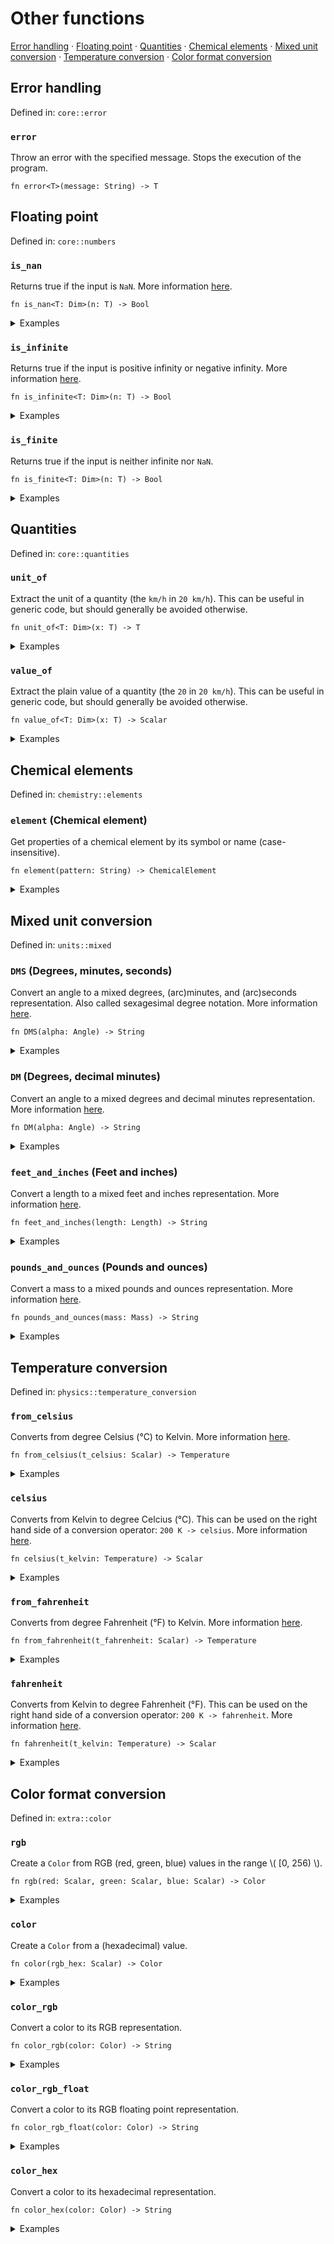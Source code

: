 # Other functions

[Error handling](#error-handling) · [Floating point](#floating-point) · [Quantities](#quantities) · [Chemical elements](#chemical-elements) · [Mixed unit conversion](#mixed-unit-conversion) · [Temperature conversion](#temperature-conversion) · [Color format conversion](#color-format-conversion)

## Error handling

Defined in: `core::error`

### `error`
Throw an error with the specified message. Stops the execution of the program.

```nbt
fn error<T>(message: String) -> T
```

</details>

## Floating point

Defined in: `core::numbers`

### `is_nan`
Returns true if the input is `NaN`.
More information [here](https://doc.rust-lang.org/std/primitive.f64.html#method.is_nan).

```nbt
fn is_nan<T: Dim>(n: T) -> Bool
```

<details>
<summary>Examples</summary>

* <a href="https://numbat.dev/?q=is%5Fnan%2837%29"><i class="fa fa-play"></i> Run this example</a>

  ```nbt
    >>> is_nan(37)
    
      is_nan(37)
    
        = false    [Bool]
    
  ```
* <a href="https://numbat.dev/?q=is%5Fnan%28NaN%29"><i class="fa fa-play"></i> Run this example</a>

  ```nbt
    >>> is_nan(NaN)
    
      is_nan(NaN)
    
        = true    [Bool]
    
  ```
</details>

### `is_infinite`
Returns true if the input is positive infinity or negative infinity.
More information [here](https://doc.rust-lang.org/std/primitive.f64.html#method.is_infinite).

```nbt
fn is_infinite<T: Dim>(n: T) -> Bool
```

<details>
<summary>Examples</summary>

* <a href="https://numbat.dev/?q=is%5Finfinite%2837%29"><i class="fa fa-play"></i> Run this example</a>

  ```nbt
    >>> is_infinite(37)
    
      is_infinite(37)
    
        = false    [Bool]
    
  ```
* <a href="https://numbat.dev/?q=is%5Finfinite%28%2Dinf%29"><i class="fa fa-play"></i> Run this example</a>

  ```nbt
    >>> is_infinite(-inf)
    
      is_infinite(-inf)
    
        = true    [Bool]
    
  ```
</details>

### `is_finite`
Returns true if the input is neither infinite nor `NaN`.

```nbt
fn is_finite<T: Dim>(n: T) -> Bool
```

<details>
<summary>Examples</summary>

* <a href="https://numbat.dev/?q=is%5Ffinite%2837%29"><i class="fa fa-play"></i> Run this example</a>

  ```nbt
    >>> is_finite(37)
    
      is_finite(37)
    
        = true    [Bool]
    
  ```
* <a href="https://numbat.dev/?q=is%5Ffinite%28%2Dinf%29"><i class="fa fa-play"></i> Run this example</a>

  ```nbt
    >>> is_finite(-inf)
    
      is_finite(-inf)
    
        = false    [Bool]
    
  ```
</details>

## Quantities

Defined in: `core::quantities`

### `unit_of`
Extract the unit of a quantity (the `km/h` in `20 km/h`). This can be useful in generic code, but should generally be avoided otherwise.

```nbt
fn unit_of<T: Dim>(x: T) -> T
```

<details>
<summary>Examples</summary>

* <a href="https://numbat.dev/?q=unit%5Fof%2820%20km%2Fh%29"><i class="fa fa-play"></i> Run this example</a>

  ```nbt
    >>> unit_of(20 km/h)
    
      unit_of(20 kilometre / hour)
    
        = 1 km/h    [Velocity]
    
  ```
</details>

### `value_of`
Extract the plain value of a quantity (the `20` in `20 km/h`). This can be useful in generic code, but should generally be avoided otherwise.

```nbt
fn value_of<T: Dim>(x: T) -> Scalar
```

<details>
<summary>Examples</summary>

* <a href="https://numbat.dev/?q=value%5Fof%2820%20km%2Fh%29"><i class="fa fa-play"></i> Run this example</a>

  ```nbt
    >>> value_of(20 km/h)
    
      value_of(20 kilometre / hour)
    
        = 20
    
  ```
</details>

## Chemical elements

Defined in: `chemistry::elements`

### `element` (Chemical element)
Get properties of a chemical element by its symbol or name (case-insensitive).

```nbt
fn element(pattern: String) -> ChemicalElement
```

<details>
<summary>Examples</summary>

* Get the entire element struct for hydrogen.

  <a href="https://numbat.dev/?q=element%28%22H%22%29"><i class="fa fa-play"></i> Run this example</a>
  ```nbt
    >>> element("H")
    
      element("H")
    
        = ChemicalElement { symbol: "H", name: "Hydrogen", atomic_number: 1, group: 1, group_name: "Alkali metals", period: 1, melting_point: 13.99 K, boiling_point: 20.271 K, density: 0.00008988 g/cm³, electron_affinity: 0.754 eV, ionization_energy: 13.598 eV, vaporization_heat: 0.904 kJ/mol }    [ChemicalElement]
    
  ```
* Get the ionization energy of hydrogen.

  <a href="https://numbat.dev/?q=element%28%22hydrogen%22%29%2Eionization%5Fenergy"><i class="fa fa-play"></i> Run this example</a>
  ```nbt
    >>> element("hydrogen").ionization_energy
    
      element("hydrogen").ionization_energy
    
        = 13.598 eV    [Energy or Torque]
    
  ```
</details>

## Mixed unit conversion

Defined in: `units::mixed`

### `DMS` (Degrees, minutes, seconds)
Convert an angle to a mixed degrees, (arc)minutes, and (arc)seconds representation. Also called sexagesimal degree notation.
More information [here](https://en.wikipedia.org/wiki/Sexagesimal_degree).

```nbt
fn DMS(alpha: Angle) -> String
```

<details>
<summary>Examples</summary>

* <a href="https://numbat.dev/?q=DMS%2846%2E5858%C2%B0%29"><i class="fa fa-play"></i> Run this example</a>

  ```nbt
    >>> DMS(46.5858°)
    
      DMS(46.5858 degree)
    
        = "46° 35′ 9″"    [String]
    
  ```
</details>

### `DM` (Degrees, decimal minutes)
Convert an angle to a mixed degrees and decimal minutes representation.
More information [here](https://en.wikipedia.org/wiki/Decimal_degrees).

```nbt
fn DM(alpha: Angle) -> String
```

<details>
<summary>Examples</summary>

* <a href="https://numbat.dev/?q=DM%2846%2E5858%C2%B0%29"><i class="fa fa-play"></i> Run this example</a>

  ```nbt
    >>> DM(46.5858°)
    
      DM(46.5858 degree)
    
        = "46° 35.148′"    [String]
    
  ```
</details>

### `feet_and_inches` (Feet and inches)
Convert a length to a mixed feet and inches representation.
More information [here](https://en.wikipedia.org/wiki/Foot_(unit)).

```nbt
fn feet_and_inches(length: Length) -> String
```

<details>
<summary>Examples</summary>

* <a href="https://numbat.dev/?q=feet%5Fand%5Finches%28180cm%29"><i class="fa fa-play"></i> Run this example</a>

  ```nbt
    >>> feet_and_inches(180cm)
    
      feet_and_inches(180 centimetre)
    
        = "5 ft 10.8661 in"    [String]
    
  ```
</details>

### `pounds_and_ounces` (Pounds and ounces)
Convert a mass to a mixed pounds and ounces representation.
More information [here](https://en.wikipedia.org/wiki/Pound_(mass)).

```nbt
fn pounds_and_ounces(mass: Mass) -> String
```

<details>
<summary>Examples</summary>

* <a href="https://numbat.dev/?q=pounds%5Fand%5Founces%281kg%29"><i class="fa fa-play"></i> Run this example</a>

  ```nbt
    >>> pounds_and_ounces(1kg)
    
      pounds_and_ounces(1 kilogram)
    
        = "2 lb 3.27396 oz"    [String]
    
  ```
</details>

## Temperature conversion

Defined in: `physics::temperature_conversion`

### `from_celsius`
Converts from degree Celsius (°C) to Kelvin.
More information [here](https://en.wikipedia.org/wiki/Conversion_of_scales_of_temperature).

```nbt
fn from_celsius(t_celsius: Scalar) -> Temperature
```

<details>
<summary>Examples</summary>

* \\( 300 °C \\) in Kelvin.

  <a href="https://numbat.dev/?q=from%5Fcelsius%28300%29"><i class="fa fa-play"></i> Run this example</a>
  ```nbt
    >>> from_celsius(300)
    
      from_celsius(300)
    
        = 573.15 K    [Temperature]
    
  ```
</details>

### `celsius`
Converts from Kelvin to degree Celcius (°C). This can be used on the right hand side of a conversion operator: `200 K -> celsius`.
More information [here](https://en.wikipedia.org/wiki/Conversion_of_scales_of_temperature).

```nbt
fn celsius(t_kelvin: Temperature) -> Scalar
```

<details>
<summary>Examples</summary>

* \\( 300K \\) in degree Celsius.

  <a href="https://numbat.dev/?q=300K%20%2D%3E%20celsius"><i class="fa fa-play"></i> Run this example</a>
  ```nbt
    >>> 300K -> celsius
    
      celsius(300 kelvin)
    
        = 26.85
    
  ```
</details>

### `from_fahrenheit`
Converts from degree Fahrenheit (°F) to Kelvin.
More information [here](https://en.wikipedia.org/wiki/Conversion_of_scales_of_temperature).

```nbt
fn from_fahrenheit(t_fahrenheit: Scalar) -> Temperature
```

<details>
<summary>Examples</summary>

* \\( 300 °F \\) in Kelvin.

  <a href="https://numbat.dev/?q=from%5Ffahrenheit%28300%29"><i class="fa fa-play"></i> Run this example</a>
  ```nbt
    >>> from_fahrenheit(300)
    
      from_fahrenheit(300)
    
        = 422.039 K    [Temperature]
    
  ```
</details>

### `fahrenheit`
Converts from Kelvin to degree Fahrenheit (°F). This can be used on the right hand side of a conversion operator: `200 K -> fahrenheit`.
More information [here](https://en.wikipedia.org/wiki/Conversion_of_scales_of_temperature).

```nbt
fn fahrenheit(t_kelvin: Temperature) -> Scalar
```

<details>
<summary>Examples</summary>

* \\( 300K \\) in degree Fahrenheit.

  <a href="https://numbat.dev/?q=300K%20%2D%3E%20fahrenheit"><i class="fa fa-play"></i> Run this example</a>
  ```nbt
    >>> 300K -> fahrenheit
    
      fahrenheit(300 kelvin)
    
        = 80.33
    
  ```
</details>

## Color format conversion

Defined in: `extra::color`

### `rgb`
Create a `Color` from RGB (red, green, blue) values in the range \\( [0, 256) \\).

```nbt
fn rgb(red: Scalar, green: Scalar, blue: Scalar) -> Color
```

<details>
<summary>Examples</summary>

* <a href="https://numbat.dev/?q=use%20extra%3A%3Acolor%0Argb%28125%2C%20128%2C%20218%29"><i class="fa fa-play"></i> Run this example</a>

  ```nbt
    >>> rgb(125, 128, 218)
    
      rgb(125, 128, 218)
    
        = Color { red: 125, green: 128, blue: 218 }    [Color]
    
  ```
</details>

### `color`
Create a `Color` from a (hexadecimal) value.

```nbt
fn color(rgb_hex: Scalar) -> Color
```

<details>
<summary>Examples</summary>

* <a href="https://numbat.dev/?q=use%20extra%3A%3Acolor%0Acolor%280xff7700%29"><i class="fa fa-play"></i> Run this example</a>

  ```nbt
    >>> color(0xff7700)
    
      color(16_742_144)
    
        = Color { red: 255, green: 119, blue: 0 }    [Color]
    
  ```
</details>

### `color_rgb`
Convert a color to its RGB representation.

```nbt
fn color_rgb(color: Color) -> String
```

<details>
<summary>Examples</summary>

* <a href="https://numbat.dev/?q=use%20extra%3A%3Acolor%0Acyan%20%2D%3E%20color%5Frgb"><i class="fa fa-play"></i> Run this example</a>

  ```nbt
    >>> cyan -> color_rgb
    
      color_rgb(cyan)
    
        = "rgb(0, 255, 255)"    [String]
    
  ```
</details>

### `color_rgb_float`
Convert a color to its RGB floating point representation.

```nbt
fn color_rgb_float(color: Color) -> String
```

<details>
<summary>Examples</summary>

* <a href="https://numbat.dev/?q=use%20extra%3A%3Acolor%0Acyan%20%2D%3E%20color%5Frgb%5Ffloat"><i class="fa fa-play"></i> Run this example</a>

  ```nbt
    >>> cyan -> color_rgb_float
    
      color_rgb_float(cyan)
    
        = "rgb(0.000, 1.000, 1.000)"    [String]
    
  ```
</details>

### `color_hex`
Convert a color to its hexadecimal representation.

```nbt
fn color_hex(color: Color) -> String
```

<details>
<summary>Examples</summary>

* <a href="https://numbat.dev/?q=use%20extra%3A%3Acolor%0Argb%28225%2C%2036%2C%20143%29%20%2D%3E%20color%5Fhex"><i class="fa fa-play"></i> Run this example</a>

  ```nbt
    >>> rgb(225, 36, 143) -> color_hex
    
      color_hex(rgb(225, 36, 143))
    
        = "#e1248f"    [String]
    
  ```
</details>

